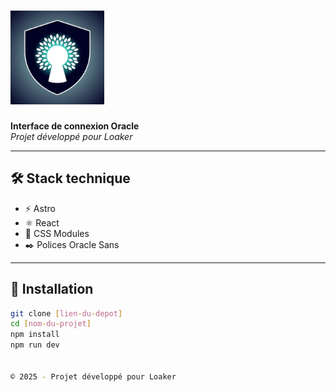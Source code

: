# <img src="./src/assets/images/loaker_logo.jpeg" alt="Loaker" width="150"/>

**Interface de connexion Oracle**  
*Projet développé pour Loaker*

---

## 🛠 Stack technique
- ⚡️ Astro
- ⚛️ React
- 🎨 CSS Modules
- ✒️ Polices Oracle Sans

---

## 🚀 Installation
```bash
git clone [lien-du-depot]
cd [nom-du-projet]
npm install
npm run dev


© 2025 - Projet développé pour Loaker